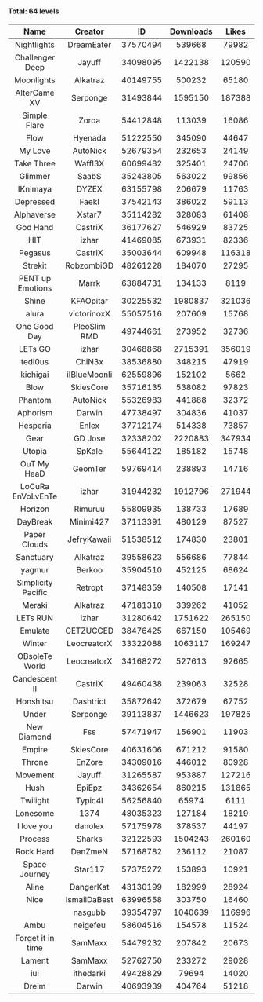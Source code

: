 #### Total: 64 levels

| Name | Creator | ID | Downloads | Likes |
|:---:|:---:|:---:|:---:|:---:|
| Nightlights | DreamEater | 37570494 | 539668 | 79982
| Challenger Deep | Jayuff | 34098095 | 1422138 | 120590
| Moonlights | Alkatraz | 40149755 | 500232 | 65180
| AlterGame XV | Serponge | 31493844 | 1595150 | 187388
| Simple Flare | Zoroa | 54412848 | 113039 | 16086
| Flow | Hyenada | 51222550 | 345090 | 44647
| My Love | AutoNick | 52679354 | 232653 | 24149
| Take Three | Waffl3X | 60699482 | 325401 | 24706
| Glimmer | SaabS | 35243805 | 563022 | 99856
| IKnimaya | DYZEX | 63155798 | 206679 | 11763
| Depressed | FaekI | 37542143 | 386022 | 59113
| Alphaverse | Xstar7 | 35114282 | 328083 | 61408
| God Hand | CastriX | 36177627 | 546929 | 83725
| HIT | izhar | 41469085 | 673931 | 82336
| Pegasus | CastriX | 35003644 | 609948 | 116318
| Strekit | RobzombiGD | 48261228 | 184070 | 27295
| PENT up Emotions | Marrk | 63884731 | 134133 | 8119
| Shine | KFAOpitar | 30225532 | 1980837 | 321036
| alura | victorinoxX | 55057516 | 207609 | 15768
| One Good Day | PleoSlim RMD | 49744661 | 273952 | 32736
| LETs GO | izhar | 30468868 | 2715391 | 356019
| tedi0us | ChiN3x | 38536880 | 348215 | 47919
| kichigai | iIBlueMoonIi | 62559896 | 152102 | 5662
| Blow | SkiesCore | 35716135 | 538082 | 97823
| Phantom | AutoNick | 55326983 | 441888 | 32372
| Aphorism | Darwin | 47738497 | 304836 | 41037
| Hesperia | Enlex | 37712174 | 514338 | 73857
| Gear | GD Jose | 32338202 | 2220883 | 347934
| Utopia | SpKale | 55644122 | 185182 | 15748
| OuT My HeaD | GeomTer | 59769414 | 238893 | 14716
| LoCuRa EnVoLvEnTe | izhar | 31944232 | 1912796 | 271944
| Horizon | Rimuruu | 55809935 | 138733 | 17689
| DayBreak | Minimi427 | 37113391 | 480129 | 87527
| Paper Clouds | JefryKawaii | 51538512 | 174830 | 23801
| Sanctuary | Alkatraz | 39558623 | 556686 | 77844
| yagmur | Berkoo | 35904510 | 452125 | 68624
| Simplicity Pacific | Retropt | 37148359 | 140508 | 17141
| Meraki | Alkatraz | 47181310 | 339262 | 41052
| LETs  RUN | izhar | 31280642 | 1751622 | 265150
| Emulate | GETZUCCED | 38476425 | 667150 | 105469
| Winter | LeocreatorX | 33322088 | 1063117 | 169247
| OBsoleTe World | LeocreatorX | 34168272 | 527613 | 92665
| Candescent II | CastriX | 49460438 | 239063 | 32528
| Honshitsu | Dashtrict | 35872642 | 372679 | 67752
| Under | Serponge | 39113837 | 1446623 | 197825
| New Diamond | Fss | 57471947 | 156901 | 11903
| Empire | SkiesCore | 40631606 | 671212 | 91580
| Throne | EnZore | 34309016 | 446012 | 80928
| Movement | Jayuff | 31265587 | 953887 | 127216
| Hush | EpiEpz | 34362654 | 860215 | 131865
| Twilight | Typic4l | 56256840 | 65974 | 6111
| Lonesome | 1374 | 48035323 | 127184 | 18219
| I love you | danolex | 57175978 | 378537 | 44197
| Process | Sharks | 32122593 | 1504243 | 260160
| Rock Hard | DanZmeN | 57168782 | 236112 | 21087
| Space Journey | Star117 | 57375272 | 153893 | 10921
| Aline | DangerKat | 43130199 | 182999 | 28924
| Nice | IsmailDaBest | 63996558 | 303750 | 16460
|   | nasgubb | 39354797 | 1040639 | 116996
| Ambu | neigefeu | 58604516 | 154578 | 11524
| Forget it in time | SamMaxx | 54479232 | 207842 | 20673
| Lament | SamMaxx | 52762750 | 233272 | 29028
| iui | ithedarki | 49428829 | 79694 | 14020
| Dreim | Darwin | 40693939 | 404764 | 51218
